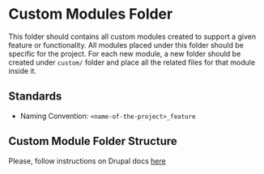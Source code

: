 # Custom Modules Folder
This folder should contains all custom modules created to support a given
feature or functionality. All modules placed under this folder should be
specific for the project. For each new module, a new folder should be created
under `custom/` folder and place all the related files for that
module inside it.

## Standards

* Naming Convention: `<name-of-the-project>_feature`

## Custom Module Folder Structure

Please, follow instructions on Drupal docs [here](https://www.drupal.org/docs/8/creating-custom-modules)
